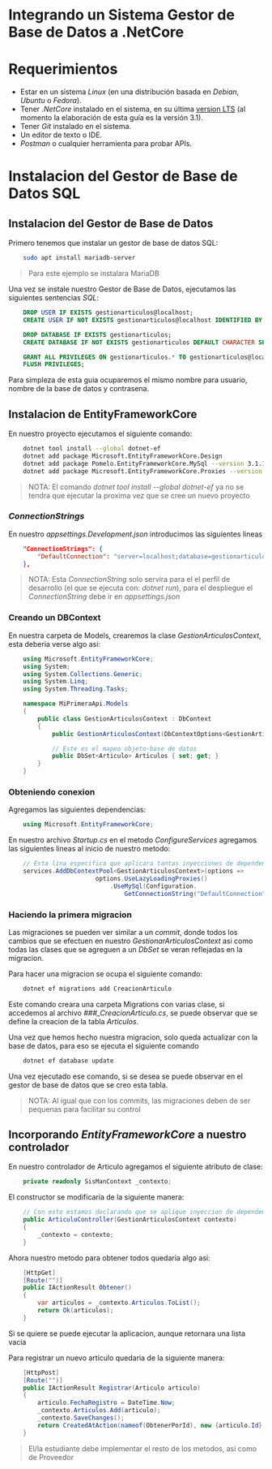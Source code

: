 # Integrando un Sistema Gestor de Base de Datos a .NetCore

# Requerimientos

* Estar en un sistema *Linux* (en una distribución basada en *Debian*, *Ubuntu* o *Fedora*).
* Tener *.NetCore* instalado en el sistema, en su última [version LTS](https://dotnet.microsoft.com/download) (al momento la elaboración de esta guía es la versión 3.1).
* Tener *Git* instalado en el sistema.
* Un editor de texto o IDE.
* *Postman* o cualquier herramienta para probar APIs.

# Instalacion del Gestor de Base de Datos SQL

## Instalacion del Gestor de Base de Datos

Primero tenemos que instalar un gestor de base de datos SQL:

```bash
    sudo apt install mariadb-server
```

> Para este ejemplo se instalara MariaDB

Una vez se instale nuestro Gestor de Base de Datos, ejecutamos las siguientes sentencias *SQL*:

```sql
    DROP USER IF EXISTS gestionarticulos@localhost;
    CREATE USER IF NOT EXISTS gestionarticulos@localhost IDENTIFIED BY 'gestionarticulos';

    DROP DATABASE IF EXISTS gestionarticulos;
    CREATE DATABASE IF NOT EXISTS gestionarticulos DEFAULT CHARACTER SET utf8;

    GRANT ALL PRIVILEGES ON gestionarticulos.* TO gestionarticulos@localhost;
    FLUSH PRIVILEGES;
```

Para simpleza de esta guia ocuparemos el mismo nombre para usuario, nombre de la base de datos y contrasena.

## Instalacion de EntityFrameworkCore

En nuestro proyecto ejecutamos el siguiente comando:

```bash
    dotnet tool install --global dotnet-ef
    dotnet add package Microsoft.EntityFrameworkCore.Design
    dotnet add package Pomelo.EntityFrameworkCore.MySql --version 3.1.1
    dotnet add package Microsoft.EntityFrameworkCore.Proxies --version 3.1.3
```

>NOTA: El comando *dotnet tool install --global dotnet-ef* ya no se tendra que ejecutar la proxima vez que se cree un nuevo proyecto

### *ConnectionStrings*

En nuestro *appsettings.Development.json* introducimos las siguientes lineas

```json
    "ConnectionStrings": {
        "DefaultConnection": "server=localhost;database=gestionarticulos;uid=gestionarticulos;password=gestionarticulos"
    },
```

> NOTA: Esta *ConnectionString* solo servira para el el perfil de desarrollo (el que se ejecuta con: *dotnet run*), para el despliegue el *ConnectionString* debe ir en *appsettings.json*

### Creando un DBContext

En nuestra carpeta de Models, crearemos la clase *GestionArticulosContext*, esta deberia verse algo asi:

```c#
    using Microsoft.EntityFrameworkCore;
    using System;
    using System.Collections.Generic;
    using System.Linq;
    using System.Threading.Tasks;

    namespace MiPrimeraApi.Models
    {
        public class GestionArticulosContext : DbContext
        {
            public GestionArticulosContext(DbContextOptions<GestionArticulosContext> opciones) : base(opciones) { }

            // Este es el mapeo objeto-base de datos
            public DbSet<Articulo> Articulos { set; get; }
        }
    }

```

### Obteniendo conexion

Agregamos las siguientes dependencias: 

```c#
    using Microsoft.EntityFrameworkCore;
```

En nuestro archivo *Startup.cs* en el metodo *ConfigureServices* agregamos las siguientes lineas al inicio de nuestro metodo:

```c#
    // Esta lina especifica que aplicara tantas inyecciones de dependencias de *GestionArticulosContext* como sean necesarias.
    services.AddDbContextPool<GestionArticulosContext>(options =>
                        options.UseLazyLoadingProxies()
                            .UseMySql(Configuration.
                                GetConnectionString("DefaultConnection")));
```

### Haciendo la primera migracion

Las migraciones se pueden ver similar a un *commit*, donde todos los cambios que se efectuen en nuestro *GestionarArticulosContext* asi como todas las clases que se agreguen a un *DbSet* se veran reflejadas en la migracion.

Para hacer una migracion se ocupa el siguiente comando:

```bash
    dotnet ef migrations add CreacionArticulo
```

Este comando creara una carpeta Migrations con varias clase, si accedemos al archivo *###_CreacionArticulo.cs*, se puede observar que se define la creacion de la tabla *Articulos*.

Una vez que hemos hecho nuestra migracion, solo queda actualizar con la base de datos, para eso se ejecuta el siguiente comando

```bash
    dotnet ef database update
```

Una vez ejecutado ese comando, si se desea se puede observar en el gestor de base de datos que se creo esta tabla.

> NOTA: Al igual que con los commits, las migraciones deben de ser pequenas para facilitar su control

## Incorporando *EntityFrameworkCore* a nuestro controlador

En nuestro controlador de Articulo agregamos el siguiente atributo de clase:

```c#
    private readonly SisManContext _contexto;
```

El constructor se modificaria de la siguiente manera:

```c#
    // Con esto estamos declarando que se aplique inyeccion de dependencias de GestionArticulosContext
    public ArticuloController(GestionArticulosContext contexto)
    {
        _contexto = contexto;
    }
```

Ahora nuestro metodo para obtener todos quedaria algo asi:

```c#
    [HttpGet]
    [Route("")]
    public IActionResult Obtener()
    {
        var articulos = _contexto.Articulos.ToList();
        return Ok(articulos);
    }
```

Si se quiere se puede ejecutar la aplicacion, aunque retornara una lista vacia

Para registrar un nuevo articulo quedaria de la siguiente manera:

```c#
    [HttpPost]
    [Route("")]
    public IActionResult Registrar(Articulo articulo)
    {
        articulo.FechaRegistro = DateTime.Now;
        _contexto.Articulos.Add(articulo);
        _contexto.SaveChanges();
        return CreatedAtAction(nameof(ObtenerPorId), new {articulo.Id}, articulo);
    }
```

> El/la estudiante debe implementar el resto de los metodos, asi como de Proveedor
